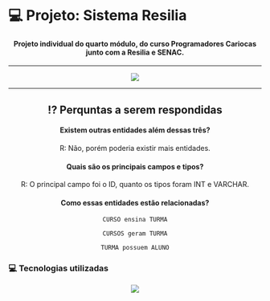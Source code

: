 # 💻 Projeto: Sistema Resilia
<div align="center" style="display: inline_block">

#### Projeto individual do quarto módulo, do curso Programadores Cariocas junto com a Resilia e SENAC.

---

<img align="center" src="https://user-images.githubusercontent.com/113939119/215637110-a9725aba-7975-4888-9662-685bddf35570.png">

---

## ⁉ Perquntas a serem respondidas

#### Existem outras entidades além dessas três?
R: Não, porém poderia existir mais entidades.

#### Quais são os principais campos e tipos?
R: O principal campo foi o ID, quanto os tipos foram INT e VARCHAR. 

#### Como essas entidades estão relacionadas?
    CURSO ensina TURMA

    CURSOS geram TURMA
    
    TURMA possuem ALUNO
</div>

### 💻 Tecnologias utilizadas
<div align="center" style="display: inline_block">
<img align="center" src="https://img.shields.io/static/v1?style=for-the-badge&message=MySQL&color=4479A1&logo=MySQL&logoColor=FFFFFF&label=">
</div>
